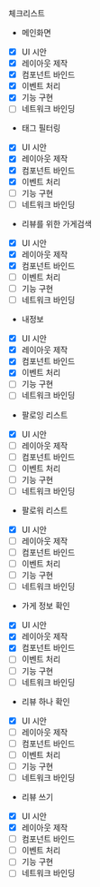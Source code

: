 체크리스트
* 메인화면
 - [x] UI 시안
 - [x] 레이아웃 제작
 - [x] 컴포넌트 바인드
 - [x] 이벤트 처리
 - [x] 기능 구현
 - [ ] 네트워크 바인딩
* 태그 필터링
 - [x] UI 시안
 - [x] 레이아웃 제작
 - [x] 컴포넌트 바인드
 - [x] 이벤트 처리
 - [ ] 기능 구현
 - [ ] 네트워크 바인딩
* 리뷰를 위한 가게검색
 - [x] UI 시안
 - [x] 레이아웃 제작
 - [x] 컴포넌트 바인드
 - [ ] 이벤트 처리
 - [ ] 기능 구현
 - [ ] 네트워크 바인딩
* 내정보
 - [x] UI 시안
 - [x] 레이아웃 제작
 - [x] 컴포넌트 바인드
 - [x] 이벤트 처리
 - [ ] 기능 구현
 - [ ] 네트워크 바인딩
- 팔로잉 리스트
 - [x] UI 시안
 - [ ] 레이아웃 제작
 - [ ] 컴포넌트 바인드
 - [ ] 이벤트 처리
 - [ ] 기능 구현
 - [ ] 네트워크 바인딩
* 팔로워 리스트
 - [x] UI 시안
 - [ ] 레이아웃 제작
 - [ ] 컴포넌트 바인드
 - [ ] 이벤트 처리
 - [ ] 기능 구현
 - [ ] 네트워크 바인딩
* 가게 정보 확인
 - [x] UI 시안
 - [x] 레이아웃 제작
 - [x] 컴포넌트 바인드
 - [ ] 이벤트 처리
 - [ ] 기능 구현
 - [ ] 네트워크 바인딩
* 리뷰 하나 확인
 - [x] UI 시안
 - [ ] 레이아웃 제작
 - [ ] 컴포넌트 바인드
 - [ ] 이벤트 처리
 - [ ] 기능 구현
 - [ ] 네트워크 바인딩
* 리뷰 쓰기
 - [x] UI 시안
 - [x] 레이아웃 제작
 - [ ] 컴포넌트 바인드
 - [ ] 이벤트 처리
 - [ ] 기능 구현
 - [ ] 네트워크 바인딩
